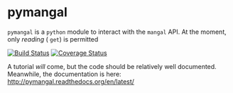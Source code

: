 # pymangal

`pymangal` is a `python` module to interact with the `mangal` API. At the moment, only *reading* ( `get`) is permitted

[![Build Status](https://travis-ci.org/mangal-wg/pymangal.png?branch=master)](https://travis-ci.org/mangal-wg/pymangal) [![Coverage Status](https://coveralls.io/repos/mangal-wg/pymangal/badge.png)](https://coveralls.io/r/mangal-wg/pymangal)

A tutorial *will* come, but the code should be relatively well documented. Meanwhile, the documentation is here: <http://pymangal.readthedocs.org/en/latest/>

